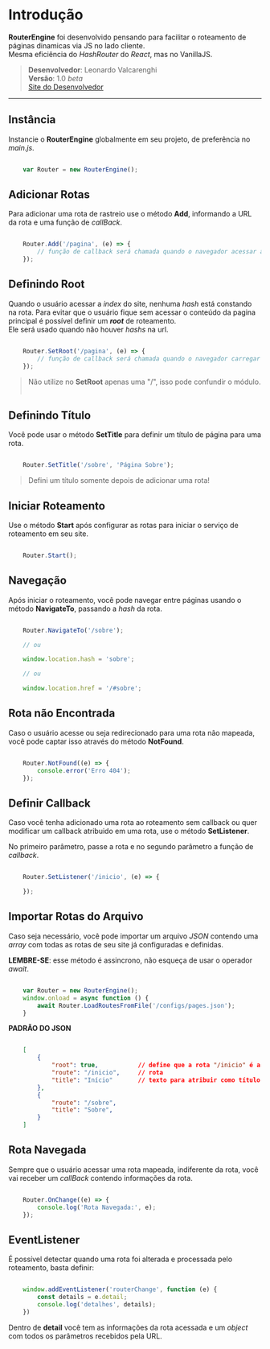 # Introdução

**RouterEngine** foi desenvolvido pensando para facilitar o roteamento de páginas dinamicas via JS no lado cliente.
<br/>
Mesma eficiência do _HashRouter_ do _React_, mas no VanillaJS.

> **Desenvolvedor**: Leonardo Valcarenghi
> <br/>
> **Versão**: 1.0 _beta_
> <br/>
> [Site do Desenvolvedor](https://leonardovalcarenghi.com.br)

-----

## Instância
Instancie o **RouterEngine** globalmente em seu projeto, de preferência no _main.js_.

````js

    var Router = new RouterEngine();

````

## Adicionar Rotas
Para adicionar uma rota de rastreio use o método **Add**, informando a URL da rota e uma função de _callBack_.

````js

    Router.Add('/pagina', (e) => {
        // função de callback será chamada quando o navegador acessar a página adicionada para roteamento.
    });


````

## Definindo Root
Quando o usuário acessar a _index_ do site, nenhuma _hash_ está constando na rota.
Para evitar que o usuário fique sem acessar o conteúdo da pagina principal é possível definir um _**root**_ de roteamento.
<br/>
Ele será usado quando não houver _hashs_ na url.

````js

    Router.SetRoot('/pagina', (e) => {
        // função de callback será chamada quando o navegador carregar a hash #inicio ou a index do site.
    });

````

>  Não utilize no **SetRoot** apenas uma "/", isso pode confundir o módulo.
 

## Definindo Título
Você pode usar o método  **SetTitle** para definir um título de página para uma rota.

````js

    Router.SetTitle('/sobre', 'Página Sobre');

````

> Defini um título somente depois de adicionar uma rota!

## Iniciar Roteamento
Use o método  **Start** após configurar as rotas para iniciar o serviço de roteamento em seu site.

````js

    Router.Start();

````

## Navegação
Após iniciar o roteamento, você pode navegar entre páginas usando o método **NavigateTo**, passando a _hash_ da rota.

````js

    Router.NavigateTo('/sobre');

    // ou

    window.location.hash = 'sobre';

    // ou

    window.location.href = '/#sobre';

````

## Rota não Encontrada
Caso o usuário acesse ou seja redirecionado para uma rota não mapeada, você pode captar isso através do método **NotFound**.

````js

    Router.NotFound((e) => {
        console.error('Erro 404');
    });

````

## Definir Callback
Caso você tenha adicionado uma rota ao roteamento sem callback ou quer modificar um callback atribuido em uma rota, use o método **SetListener**. 

No primeiro parâmetro, passe a rota e no segundo parâmetro a função de _callback_.
````js

    Router.SetListener('/inicio', (e) => {

    });

````


## Importar Rotas do Arquivo
Caso seja necessário, você pode importar um arquivo _JSON_ contendo uma _array_ com todas as rotas de seu site já configuradas e definidas.

**LEMBRE-SE**: esse método é assincrono, não esqueça de usar o operador _await_.

````js

    var Router = new RouterEngine();
    window.onload = async function () {
        await Router.LoadRoutesFromFile('/configs/pages.json');
    }

````

**PADRÃO DO JSON**

````JSON

    [
        {
            "root": true,           // define que a rota "/inicio" é a principal (root).
            "route": "/inicio",     // rota
            "title": "Início"       // texto para atribuir como título da página no navegador.
        },
        {
            "route": "/sobre",
            "title": "Sobre",
        }
    ]

````

## Rota Navegada
Sempre que o usuário acessar uma rota mapeada, indiferente da rota, você vai receber um _callBack_ contendo informações da rota.

````js

    Router.OnChange((e) => {
        console.log('Rota Navegada:', e);
    });

````

## EventListener
É possível detectar quando uma rota foi alterada e processada pelo roteamento, basta definir:

````js

    window.addEventListener('routerChange', function (e) {
        const details = e.detail;
        console.log('detalhes', details);
    })

````

Dentro de **detail** você tem as informações da rota acessada e um _object_ com todos os parâmetros recebidos pela URL.